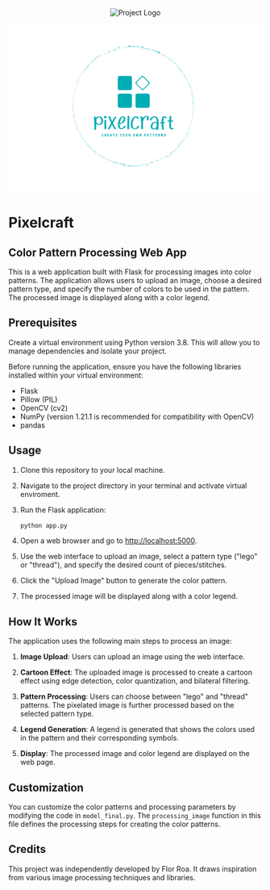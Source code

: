 

<div align="center">
  <img src="images/project-logo.png" alt="Project Logo" width="300" />
</div>




![Alt Text](static/assets/pixelcraft_logo.png)


# Pixelcraft
## Color Pattern Processing Web App

This is a web application built with Flask for processing images into color patterns. The application allows users to upload an image, choose a desired pattern type, and specify the number of colors to be used in the pattern. The processed image is displayed along with a color legend.

## Prerequisites
Create a virtual environment using Python version 3.8. This will allow you to manage dependencies and isolate your project.

Before running the application, ensure you have the following libraries installed within your virtual environment:

* Flask
* Pillow (PIL)
* OpenCV (cv2)
* NumPy (version 1.21.1 is recommended for compatibility with OpenCV)
* pandas

## Usage

1. Clone this repository to your local machine.

2. Navigate to the project directory in your terminal and activate virtual enviroment.

3. Run the Flask application:

   ```bash
   python app.py
   ```

4. Open a web browser and go to [http://localhost:5000](http://localhost:5000).

5. Use the web interface to upload an image, select a pattern type ("lego" or "thread"), and specify the desired count of pieces/stitches.

6. Click the "Upload Image" button to generate the color pattern.

7. The processed image will be displayed along with a color legend.

## How It Works

The application uses the following main steps to process an image:

1. **Image Upload**: Users can upload an image using the web interface.

2. **Cartoon Effect**: The uploaded image is processed to create a cartoon effect using edge detection, color quantization, and bilateral filtering.

3. **Pattern Processing**: Users can choose between "lego" and "thread" patterns. The pixelated image is further processed based on the selected pattern type.

4. **Legend Generation**: A legend is generated that shows the colors used in the pattern and their corresponding symbols.

5. **Display**: The processed image and color legend are displayed on the web page.

## Customization

You can customize the color patterns and processing parameters by modifying the code in `model_final.py`. The `processing_image` function in this file defines the processing steps for creating the color patterns.

## Credits

This project was independently developed by Flor Roa. It draws inspiration from various image processing techniques and libraries.

